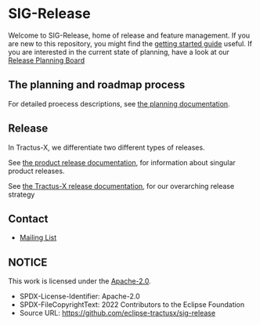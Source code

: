 # SIG-Release

Welcome to SIG-Release, home of release and feature management.
If you are new to this repository, you might find the [getting started guide](docs/getting-started.md) useful.
If you are interested in the current state of planning, have a look at our [Release Planning Board](https://github.com/orgs/eclipse-tractusx/projects/26)

## The planning and roadmap process

For detailed proecess descriptions, see [the planning documentation](./docs/planning.md).

## Release

In Tractus-X, we differentiate two different types of releases.

See [the product release documentation](./docs/product_release.md), for information about singular product releases.

See [the Tractus-X release documentation](./docs/tractus-x-release.md), for our overarching release strategy

## Contact

- [Mailing List](https://accounts.eclipse.org/mailing-list/tractusx-dev)

## NOTICE

This work is licensed under the [Apache-2.0](https://www.apache.org/licenses/LICENSE-2.0).

- SPDX-License-Identifier: Apache-2.0
- SPDX-FileCopyrightText: 2022 Contributors to the Eclipse Foundation
- Source URL: https://github.com/eclipse-tractusx/sig-release
